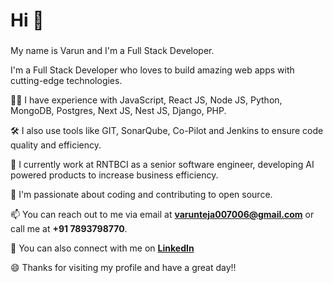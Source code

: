<h1 align="left">Hi 👋</h1>

###

<p align="left">My name is Varun and I'm a Full Stack Developer.</p>

<p align="left">

I'm a Full Stack Developer who loves to build amazing web apps with cutting-edge technologies.

👩‍💻 I have experience with JavaScript, React JS, Node JS, Python, MongoDB, Postgres, Next JS, Nest JS, Django, PHP.

🛠 I also use tools like GIT, SonarQube, Co-Pilot and Jenkins to ensure code quality and efficiency.

🚀 I currently work at RNTBCI as a senior software engineer, developing AI powered products to increase business efficiency.

🌱 I'm passionate about coding and contributing to open source.

📫 You can reach out to me via email at **varunteja007006@gmail.com** or call me at **+91 7893798770**.

🤝 You can also connect with me on [**LinkedIn**](www.linkedin.com/in/varunteja007006)

😄 Thanks for visiting my profile and have a great day!!
